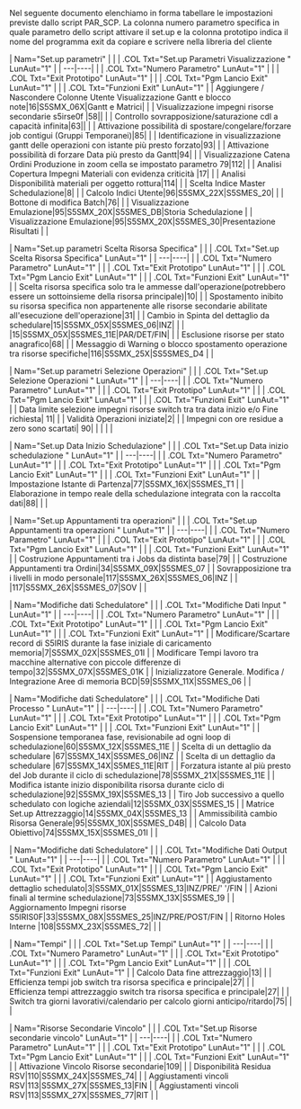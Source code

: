 Nel seguente documento elenchiamo in  forma tabellare le impostazioni previste dallo script PAR_SCP.
La colonna numero parametro specifica in quale parametro dello script attivare il set.up e la colonna prototipo indica il nome del programma exit  da copiare  e scrivere nella libreria del cliente


|  Nam="Set.up parametri" |
| 
| .COL Txt="Set.up Parametri Visualizzazione " LunAut="1" |
| ---|----|
| 
| .COL Txt="Numero Parametro" LunAut="1" |
| 
| .COL Txt="Exit Prototipo" LunAut="1" |
| 
| .COL Txt="Pgm Lancio Exit" LunAut="1" |
| 
| .COL Txt="Funzioni Exit" LunAut="1" |
| Aggiungere / Nascondere Colonne Utente  Visualizzazione Gantt e blocco note|16|S5SMX_06X|Gantt e Matrici| |
| Visualizzazione impegni risorse secondarie s5irse0f |58|| |
| Controllo sovrapposizione/saturazione cdl a capacità infinita|63|| |
| Attivazione possibilità di spostare/congelare/forzare job contigui (Gruppi Temporanei)|85| |
| Identificazione in visualizzazione gantt delle operazioni con istante più presto forzato|93| |
| Attivazione possibilità di forzare Data più presto da Gantt|94| |
| Visualizzazione  Catena Ordini Produzione in zoom cella se impostato parametro 79|112| |
| Analisi  Copertura Impegni Materiali con evidenza criticità |17| |
| Analisi Disponibilità materiali per oggetto rottura|114| |
| Scelta Indice Master Schedulazione|8| |
| Calcolo Indici Utente|96|S5SMX_22X|S5SMES_20| |
| Bottone di modifica Batch|76| |
| Visualizzazione Emulazione|95|S5SMX_20X|S5SMES_DB|Storia Schedulazione |
| Visualizzazione Emulazione|95|S5SMX_20X|S5SMES_30|Presentazione Risultati |
| 



|  Nam="Set.up parametri Scelta Risorsa Specifica" |
| 
| .COL Txt="Set.up Scelta Risorsa Specifica" LunAut="1" |
| ---|----|
| 
| .COL Txt="Numero Parametro" LunAut="1" |
| 
| .COL Txt="Exit Prototipo" LunAut="1" |
| 
| .COL Txt="Pgm Lancio Exit" LunAut="1" |
| 
| .COL Txt="Funzioni Exit" LunAut="1" |
| Scelta risorsa specifica solo tra le ammesse dall'operazione(potrebbero essere un sottoinsieme della  risorsa principale)|10| |
| Spostamento inibito su risorsa specifica non appartenente alle risorse secondarie abilitate all'esecuzione dell'operazione|31| |
| Cambio in Spinta del dettaglio da schedulare|15|S5SMX_05X|S5SMES_06|INZ| |
|   |15|S5SMX_05X|S5SMES_11E|PAR/DET/FIN| |
| Esclusione risorse per stato anagrafico|68| |
| Messaggio di Warning o blocco  spostamento operazione tra risorse specifiche|116|S5SMX_25X|SS5SMES_D4 |
| 



|  Nam="Set.up parametri Selezione Operazioni" |
| 
| .COL Txt="Set.up Selezione Operazioni          " LunAut="1" |
| ---|----|
| 
| .COL Txt="Numero Parametro" LunAut="1" |
| 
| .COL Txt="Exit Prototipo" LunAut="1" |
| 
| .COL Txt="Pgm Lancio Exit" LunAut="1" |
| 
| .COL Txt="Funzioni Exit" LunAut="1" |
| Data limite selezione impegni risorse switch tra  tra data inizio e/o Fine richiesta| 11| |
| Validità Operazioni iniziate|2| |
| Impegni con ore residue a zero sono scartati| 90| |
|  |
| 



|  Nam="Set.up Data Inizio Schedulazione" |
| 
| .COL Txt="Set.up Data inizio schedulazione     " LunAut="1" |
| ---|----|
| 
| .COL Txt="Numero Parametro" LunAut="1" |
| 
| .COL Txt="Exit Prototipo" LunAut="1" |
| 
| .COL Txt="Pgm Lancio Exit" LunAut="1" |
| 
| .COL Txt="Funzioni Exit" LunAut="1" |
| Impostazione Istante di Partenza|77|S5SMX_16X|S5SMES_T1 |
| Elaborazione in tempo reale della schedulazione integrata con la raccolta dati|88| |
| 



|  Nam="Set.up Appuntamenti tra operazioni" |
| 
| .COL Txt="Set.up Appuntamenti tra operazioni   " LunAut="1" |
| ---|----|
| 
| .COL Txt="Numero Parametro" LunAut="1" |
| 
| .COL Txt="Exit Prototipo" LunAut="1" |
| 
| .COL Txt="Pgm Lancio Exit" LunAut="1" |
| 
| .COL Txt="Funzioni Exit" LunAut="1" |
| Costruzione Appuntamenti tra i Jobs da distinta base|79| |
| Costruzione Appuntamenti tra Ordini|34|S5SMX_09X|S5SMES_07 |
| Sovrapposizione tra i livelli in modo personale|117|S5SMX_26X|S5SMES_06|INZ |
| |117|S5SMX_26X|S5SMES_07|SOV |
| 




|  Nam="Modifiche  dati  Schedulatore" |
| 
| .COL Txt="Modifiche  Dati Input      " LunAut="1" |
| ---|----|
| 
| .COL Txt="Numero Parametro" LunAut="1" |
| 
| .COL Txt="Exit Prototipo" LunAut="1" |
| 
| .COL Txt="Pgm Lancio Exit" LunAut="1" |
| 
| .COL Txt="Funzioni Exit" LunAut="1" |
| Modificare/Scartare record di S5IRIS durante la fase iniziale di caricamento memoria|7|S5SMX_02X|S5SMES_01I |
| Modificare Tempi lavoro tra macchine alternative con piccole differenze di tempo|32|S5SMX_07X|S5SMES_01K |
| Inizializzatore Generale. Modifica / Integrazione Aree di memoria BCD|59|S5SMX_11X|S5SMES_06 |
| 





|  Nam="Modifiche  dati  Schedulatore" |
| 
| .COL Txt="Modifiche Dati Processo     " LunAut="1" |
| ---|----|
| 
| .COL Txt="Numero Parametro" LunAut="1" |
| 
| .COL Txt="Exit Prototipo" LunAut="1" |
| 
| .COL Txt="Pgm Lancio Exit" LunAut="1" |
| 
| .COL Txt="Funzioni Exit" LunAut="1" |
| Sospensione temporanea fase,  revisionabile ad ogni loop di schedulazione|60|S5SMX_12X|S5SMES_11E |
| Scelta di un dettaglio da schedulare |67|S5SMX_14X|S5SMES_06|INZ |
| Scelta di un dettaglio da schedulare |67|S5SMX_14X|S5MES_11E|RIT |
| Forzatura istante al più presto del Job durante il ciclo di schedulazione|78|S5SMX_21X|S5SMES_11E |
| Modifica istante inizio disponibilita risorsa durante ciclo di schedulazione|92|S5SMX_19X|S5SMES_13 |
| Tiro Job successivo a quello schedulato con logiche aziendali|12|S5SMX_03X|S5SMES_15 |
| Matrice Set.up Attrezzaggio|14|S5SMX_04X|S5SMES_13 |
| Ammissibilità cambio Risorsa Generale|95|S5SMX_10X|S5SMES_D4B| |
| Calcolo Data Obiettivo|74|S5SMX_15X|S5SMES_01I |
| 



|  Nam="Modifiche  dati  Schedulatore" |
| 
| .COL Txt="Modifiche Dati Output     " LunAut="1" |
| ---|----|
| 
| .COL Txt="Numero Parametro" LunAut="1" |
| 
| .COL Txt="Exit Prototipo" LunAut="1" |
| 
| .COL Txt="Pgm Lancio Exit" LunAut="1" |
| 
| .COL Txt="Funzioni Exit" LunAut="1" |
| Aggiustamento dettaglio schedulato|3|S5SMX_01X|S5SMES_13|INZ/PRE/' '/FIN |
| Azioni finali al termine schedulazione|73|S5SMX_13X|S5SMES_19 |
| Aggiornamento Impegni risorse S5IRIS0F|33|S5SMX_08X|S5SMES_25|INZ/PRE/POST/FIN |
| Ritorno Holes Interne |108|S5SMX_23X|S5SMES_72| |
| 






|  Nam="Tempi" |
| 
| .COL Txt="Set.up Tempi" LunAut="1" |
| ---|----|
| 
| .COL Txt="Numero Parametro" LunAut="1" |
| 
| .COL Txt="Exit Prototipo" LunAut="1" |
| 
| .COL Txt="Pgm Lancio Exit" LunAut="1" |
| 
| .COL Txt="Funzioni Exit" LunAut="1" |
| Calcolo Data fine attrezzaggio|13| |
| Efficienza tempi job switch tra risorsa specifica e principale|27| |
| Efficienza tempi attrezzaggio switch tra risorsa specifica e principale|27| |
| Switch tra giorni lavorativi/calendario per calcolo giorni anticipo/ritardo|75| |
| 




|  Nam="Risorse Secondarie Vincolo" |
| 
| .COL Txt="Set.up Risorse secondarie vincolo" LunAut="1" |
| ---|----|
| 
| .COL Txt="Numero Parametro" LunAut="1" |
| 
| .COL Txt="Exit Prototipo" LunAut="1" |
| 
| .COL Txt="Pgm Lancio Exit" LunAut="1" |
| 
| .COL Txt="Funzioni Exit" LunAut="1" |
| Attivazione Vincolo Risorse secondarie|109| |
| Disponibilità Residua RSV|110|S5SMX_24X|S5SMES_74| |
| Aggiustamenti vincoli RSV|113|S5SMX_27X|S5SMES_13|FIN |
| Aggiustamenti vincoli RSV|113|S5SMX_27X|S5SMES_77|RIT |
| 

